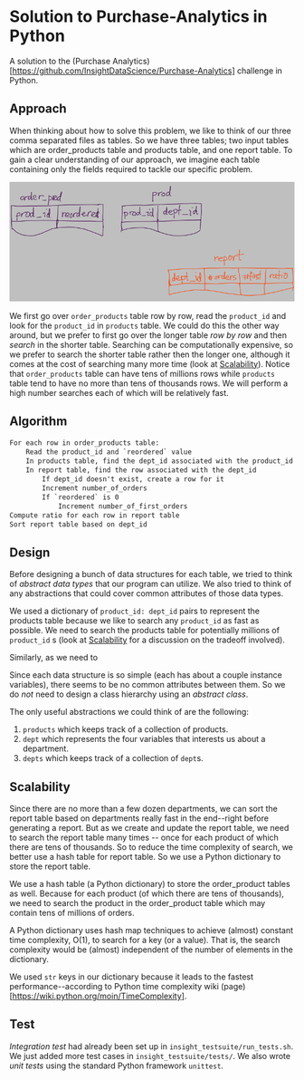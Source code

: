 # Solution to Purchase-Analytics in Python

A solution to the (Purchase Analytics)[https://github.com/InsightDataScience/Purchase-Analytics] challenge in Python.


## Approach

When thinking about how to solve this problem, we like to think of our three comma separated files as tables.  So we have three tables;  two input tables which are order_products table and products table, and one report table.  To gain a clear understanding of our approach, we imagine each table containing only the fields required to tackle our specific problem. 

![three tables](tables.png)

We first go over `order_products` table row by row, read the `product_id` and look for the `product_id` in `products` table.  We could do this the other way around, but we prefer to first go over the longer table *row by row* and then *search* in the shorter table.  Searching can be computationally expensive, so we prefer to search the shorter table rather then the longer one, although it comes at the cost of searching many more time (look at [Scalability](README.md#scalability)).  Notice that `order_products` table can have tens of millions rows while `products` table tend to have no more than tens of thousands rows.  We will perform a high number searches each of which will be relatively fast.

## Algorithm

    For each row in order_products table:
        Read the product_id and `reordered` value
        In products table, find the dept_id associated with the product_id
        In report table, find the row associated with the dept_id
            If dept_id doesn't exist, create a row for it
            Increment number_of_orders
            If `reordered` is 0
                Increment number_of_first_orders
    Compute ratio for each row in report table
    Sort report table based on dept_id

## Design

Before designing a bunch of data structures for each table, we tried to think of *abstract data types* that our program can utilize.  We also tried to think of any abstractions that could cover common attributes of those data types.

We used a dictionary of `product_id: dept_id` pairs to represent the products table because we like to search any `product_id` as fast as possible.  We need to search the products table for potentially millions of `product_id` s (look at [Scalability](README.md#scalability) for a discussion on the tradeoff involved).

Similarly, as we need to 

Since each data structure is so simple (each has about a couple instance variables), there seems to be no common attributes between them.  So we do *not* need to design a class hierarchy using an *abstract class*.

The only useful abstractions we could think of are the following:

1. `products` which keeps track of a collection of products.
2. `dept` which represents the four variables that interests us about a department.
3. `depts` which keeps track of a collection of `dept`s.

## Scalability

Since there are no more than a few dozen departments, we can sort the report table based on departments really fast in the end--right before generating a report.  But as we create and update the report table, we need to search the report table many times -- once for each product of which there are tens of thousands.  So to reduce the time complexity of search, we better use a hash table for report table.  So we use a Python dictionary to store the report table.

We use a hash table (a Python dictionary) to store the order_product tables as well.  Because for each product (of which there are tens of thousands), we need to search the product in the order_product table which may contain tens of millions of orders.

A Python dictionary uses hash map techniques to achieve (almost) constant time complexity, O(1), to search for a key (or a value).  That is, the search complexity would be (almost) independent of the number of elements in the dictionary.

We used `str` keys in our dictionary because it leads to the fastest performance--according to Python time complexity wiki (page)[https://wiki.python.org/moin/TimeComplexity].

## Test

*Integration test* had already been set up in `insight_testsuite/run_tests.sh`.  We just added more test cases in `insight_testsuite/tests/`.  We also wrote *unit tests* using the standard Python framework `unittest`.
